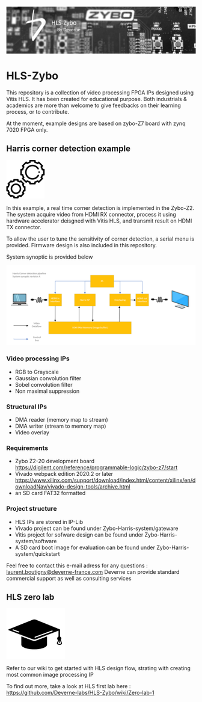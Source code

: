 <p align="center"><img src="./doc/banner.png"></p>

# HLS-Zybo
This repository is a collection of video processing FPGA IPs designed using Vitis HLS. It has been created for educational purpose. Both industrials & academics are more than welcome to give feedbacks on their learning process, or to contribute. 

At the moment, example designs are based on zybo-Z7 board with zynq 7020 FPGA only. 

## Harris corner detection example 

<p align="left"><img src="./doc/experiment.png"></p>
In this example, a real time corner detection is implemented in the Zybo-Z2. The system acquire video from HDMI RX connector, process it using hardware accelerator deisgned with Vitis HLS, and transmit result on HDMI TX connector.

To allow the user to tune the sensitivity of corner detection, a serial menu is provided. Firmware design is also included in this repository. 

System synoptic is provided below

<p align="center"><img src="./doc/harris_ISP_synoptic.png"></p>

### Video processing IPs
- RGB to Grayscale
- Gaussian convolution filter
- Sobel convolution filter
- Non maximal suppression

### Structural IPs
- DMA reader (memory map to stream)
- DMA writer (stream to memory map)
- Video overlay

### Requirements
- Zybo Z2-20 development board https://digilent.com/reference/programmable-logic/zybo-z7/start
- Vivado webpack edition 2020.2 or later https://www.xilinx.com/support/download/index.html/content/xilinx/en/downloadNav/vivado-design-tools/archive.html
- an SD card FAT32 formatted

### Project structure
- HLS IPs are stored in IP-Lib
- Vivado project can be found under Zybo-Harris-system/gateware
- Vitis project for sofware design can be found under Zybo-Harris-system/software
- A SD card boot image for evaluation can be found under Zybo-Harris-system/quickstart


Feel free to contact this e-mail adress for any questions : laurent.boutigny@deverne-france.com Deverne can provide standard commercial support as well as consulting services




## HLS zero lab
<p align="left"><img src="./doc/academic.png"></p>
Refer to our wiki to get started with HLS design flow, strating with creating most common image processing IP

To find out more, take a look at HLS first lab here : https://github.com/Deverne-labs/HLS-Zybo/wiki/Zero-lab-1